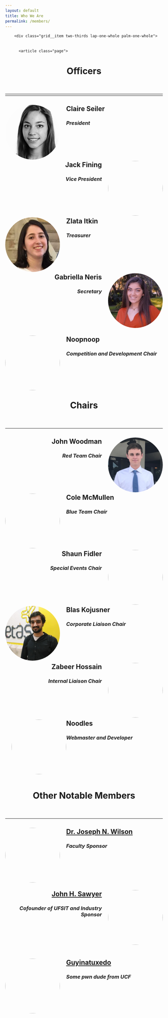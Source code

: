 ```yaml
---
layout: default
title: Who We Are
permalink: /members/
---
```


 <div class="col-lg-7 offset-md-2">
      <div class="grid grid-center">
        
        <div class="grid__item two-thirds lap-one-whole palm-one-whole">
        

          <article class="page">

  
  <header>
    <h1 class="title indent">
     Officers
    </h1>
  </header>
  <hr class="divider">

<!--###############
    Officers
 ##################-->

<hr style="margin-top: -10px" />

<div class="officer">
    <img src="/assets/img/claire.jpg" style="float: left; width: 175px; height: 175px; border-radius: 50%; margin-right: 20px"/>
    <div class="information">
        <h2 style="margin-bottom: 0px">Claire Seiler</h2>
        <h3 style="margin-bottom: 0px"><i>President</i></h3>
        <p></p>
    </div>
</div>
<br/>
<br/>
<br/>
<br/>
<div class="officer">
    <img src="https://ca.slack-edge.com/T08DLLF9N-U74D1RXJB-844082e3ef66-512" style="float: right; width: 175px; height: 175px; border-radius: 50%; margin-left: 20px"/>
    <div class="information">
        <h2 style="margin-bottom: 0px" align="right">Jack Fining</h2>
        <h3 style="margin-bottom: 0px" align="right"><i>Vice President</i></h3>
        <p align="right"> </p>
    </div>
</div>
<br/>
<br/>
<br/>
<br/>
<div class="officer">
    <img src="/assets/img/zlata.jpg" style="float: left; width: 175px; height: 175px; border-radius: 50%; margin-right: 20px" /> 
    <div class="information">
        <h2 style="margin-bottom: 0px" align="left">Zlata Itkin</h2>
        <h3 style="margin-bottom: 0px" align="left"><i>Treasurer</i></h3>
        <p align="left"></p>
    </div>
</div>
<br />
<br />
<br />
<br/>
<div class="officer">
    <img src="/assets/img/gabriella.jpg" style="float: right; width: 175px; height: 175px; border-radius: 50%; margin-left: 20px" />    
    <div class="information">
        <h2 style="margin-bottom: 0px" align="right">Gabriella Neris</h2>
        <h3 align="right"><i>Secretary</i></h3>
        <p align="right"></p>
    </div>
</div>
<br/>
<br/>
<br />
<br />
<br/>
<div class="officer">
    <img src="https://i.ibb.co/c1qtsbx/oofoouchowen.png" style="float: left; width: 175px; height: 175px; border-radius: 50%; margin-right: 20px" />
    <div class="information">
        <h2 style="margin-bottom: 0px" align="left">Noopnoop</h2>
        <h3 style="margin-bottom: 0px" align="left"><i>Competition and Development Chair</i></h3>
        <p></p>
    </div>
</div>
<br/>
<br/>
<br />
<br />
<br/>

<!--###############
    Chairs
 ##################-->
  <header>
    <h1 class="title indent">
     Chairs
    </h1>
  </header>

  <hr style="margin-top: 10px" />

<div class="officer">
    <img src="/assets/img/john.jpg" style="float: right; width: 175px; height: 175px; border-radius: 50%; margin-left: 20px" />
    <div class="information">
        <h2 style="margin-bottom: 0px" align="right">John Woodman</h2>
        <h3 style="margin-bottom: 0px" align="right"><i>Red Team Chair</i></h3>
        <p align="right"></p>
    </div>
</div>
<br />
<br />
<br />
<br/>
<div class="officer">
	<img src="https://i.ibb.co/cJvWVFV/cole.png" style="float: left; width: 175px; height: 175px; border-radius: 50%; margin-right: 20px" />
    <div class="information">
        <h2 style="margin-bottom: 0px">Cole McMullen</h2>
        <h3 style="margin-bottom: 0px"><i>Blue Team Chair</i></h3>
        <p align="left"></p>
    </div>
</div>
<br />
<br />
<br />
<br/>
<div class="officer">
    <img src="https://scontent-mia3-1.xx.fbcdn.net/v/t1.0-1/p240x240/21766575_1806319282993287_44713201831496872_n.jpg?_nc_cat=100&_nc_sid=dbb9e7&_nc_ohc=yJg47V1LU9YAX8-z_3j&_nc_ht=scontent-mia3-1.xx&_nc_tp=6&oh=2baa974fb9885262c2e5e8b29206296c&oe=5EC56580" style="float: right; width: 175px; height: 175px; border-radius: 50%; margin-left: 20px" />
    <div class="information">
        <h2 style="margin-bottom: 0px" align="right">Shaun Fidler</h2>
        <h3 style="margin-bottom: 0px" align="right"><i>Special Events Chair</i></h3>
        <p align="right"></p>
    </div>
</div>
<br />
<br />
<br />
<br/>
<div class="officer">
	<img src="/assets/img/blas.jpg" style="float: left; width: 175px; height: 175px; border-radius: 50%; margin-right: 20px" />
    <div class="information">
        <h2 style="margin-bottom: 0px">Blas Kojusner</h2>
        <h3><i>Corporate Liaison Chair</i></h3>
        <p align="left"></p>
    </div>
</div>
<br />
<br />
<br />
<br/>
<div class="officer">
	<img src="https://www.wealthmanagement.com/sites/wealthmanagement.com/files/question-mark-suit-ALLVISIONN-iStock-ThinkstockPhotos-499729072.jpg" style="float: right; width: 175px; height: 175px; border-radius: 50%; margin-left: 20px" />
    <div class="information">
        <h2 style="margin-bottom: 0px" align="right">Zabeer Hossain</h2>
        <h3 align="right"><i>Internal Liaison Chair</i></h3>
        <p align="right"></p>
    </div>
</div>
<br/>
<br/>
<br/>
<br/>
<div class="officer">
	<img src="https://i.ibb.co/TgmhjTf/meeee.png" style="float: left; width: 175px; height: 175px; border-radius: 50%; margin-left: 20px" />
    <div class="information">
        <h2 style="margin-bottom: 0px" align="left">Noodles</h2>
        <h3 align="left"><i>Webmaster and Developer</i></h3>
        <p align="left"></p>
    </div>
</div>
<br/>
<br/>
<br/>
<br/>
<br/>
<br/>
<!--###############
    Notable Members
 ##################-->

<header>
    <h1 class="title indent">
     Other Notable Members
    </h1>
  </header>

  <hr style="margin-top: 10px" />

<div class="officer">
    <img src="https://pbs.twimg.com/profile_images/1246598485689937920/K4Ms2PJz_400x400.jpg" style="float: left; width: 175px; height: 175px; border-radius: 50%; margin-right: 20px" />
    <div class="information">
        <h2 style="margin-bottom: 0px" align="left"><a href="https://www.cise.ufl.edu/~jnw/">Dr. Joseph N. Wilson</a></h2>
        <h3 align="left"><i>Faculty Sponsor</i></h3>
        <p></p>
    </div>
</div>
<br/>
<br/>
<br/>
<br/>
<br/>
<div class="officer">
    <img src="https://portal.ufsit.org/assets/images/Sawyer.jpg" style="float: right; width: 175px; height: 175px; border-radius: 50%; margin-left: 20px" />
    <div class="information">
        <h2 style="margin-bottom: 0px" align="right"><a href="https://www.linkedin.com/in/johnhsawyer/">John H. Sawyer</a></h2>
        <h3 align="right"><i>Cofounder of UFSIT and Industry Sponsor</i></h3>
        <p></p>
    </div>
</div>
<br/>
<br/>
<br/>
<br/>
<br/>
<div class="officer">
    <img src="https://vignette.wikia.nocookie.net/speedwagon/images/5/52/Speedwagon_%28Anime%29.png/revision/latest/top-crop/width/360/height/450?cb=20181025150850" style="float: left; width: 175px; height: 175px; border-radius: 50%; margin-right: 20px" />
    <div class="information">
        <h2 style="margin-bottom: 0px" align="left"><a href="https://guyinatuxedo.github.io">Guyinatuxedo</a></h2>
        <h3 align="left"><i>Some pwn dude from UCF</i></h3>
        <p></p>
    </div>
</div>
</article>
<br/>
<br/>
<br/>
<br/>
<br/>


</div>
